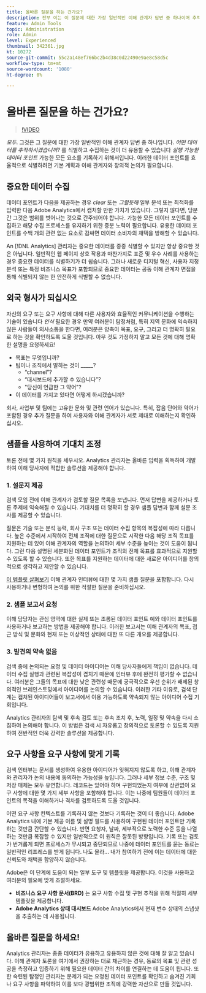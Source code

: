 ```yaml
---
title: 올바른 질문을 하는 건가요?
description: 전부 이는 이 질문에 대한 가장 일반적인 이해 관계자 답변 중 하나이며 추적하려는 데이터는 무엇입니까? 가능한 모든 요소를 기록하기 보다는 실행 가능한 데이터 포인트를 식별하고 수집하는 것이 더 유용할 수 있습니다. 이러한 데이터 포인트를 효율적으로 식별하려면 기본 계획과 이해 관계자와 창의적 논의가 필요합니다.
feature: Admin Tools
topic: Administration
role: Admin
level: Experienced
thumbnail: 342361.jpg
kt: 10272
source-git-commit: 55c2a148ef766bc2b4d38c0d22490e9ae8c58d5c
workflow-type: tm+mt
source-wordcount: '1080'
ht-degree: 0%

---
```



# 올바른 질문을 하는 건가요?

>[!VIDEO](https://video.tv.adobe.com/v/342361/?quality=12&learn=on)

_모두_. 그것은 그 질문에 대한 가장 일반적인 이해 관계자 답변 중 하나입니다. _어떤 데이터를 추적하시겠습니까?_ 를 식별하고 수집하는 것이 더 유용할 수 있습니다 _실행 가능한 데이터 포인트_ 가능한 모든 요소를 기록하기 위해서입니다. 이러한 데이터 포인트를 효율적으로 식별하려면 기본 계획과 이해 관계자와 창의적 논의가 필요합니다.

## 중요한 데이터 수집

데이터 포인트가 다음을 제공하는 경우 _clear_ 또는 _그럴듯해_ 일부 분석 또는 최적화를 입력한 다음 Adobe Analytics에서 캡처할 만한 가치가 있습니다. 그렇지 않다면, 당분간 그것은 범위를 벗어나는 것으로 간주되어야 합니다. 가능한 모든 데이터 포인트를 수집하고 해당 수집 프로세스를 유지하기 위한 증분 노력이 필요합니다. 유용한 데이터 포인트를 수백 개의 관련 없는 요소로 감싸면 데이터 소비자의 채택을 방해할 수 있습니다.

An [!DNL Analytics] 관리자는 중요한 데이터를 종종 식별할 수 있지만 항상 중요한 것은 아닙니다. 일반적인 웹 페이지 상호 작용과 마찬가지로 표준 및 우수 사례를 사용하는 경우 중요한 데이터를 식별하기가 더 쉽습니다. 그러나 새로운 디지털 혁신, 사용자 지정 분석 또는 특정 비즈니스 목표가 포함되므로 중요한 데이터는 공동 이해 관계자 면접을 통해 식별되지 않는 한 안전하게 식별할 수 없습니다.

## 외국 형사가 되십시오

자신의 요구 또는 요구 사항에 대해 다른 사용자와 효율적인 커뮤니케이션을 수행하는 기술이 있습니다 _인식_ 필요한 경우 만약 여러분이 탐정처럼, 특히 지역 문화에 익숙하지 않은 사람들이 의사소통을 한다면, 여러분은 양측이 목표, 요구, 그리고 더 명확히 필요로 하는 것을 확인하도록 도울 것입니다. 아무 것도 가정하지 말고 모든 것에 대해 명확한 설명을 요청하세요!

* 목표는 무엇입니까?
* 팀이나 조직에서 말하는 것이 _____?
   * “channel”?
   * “대시보드에 추가할 수 있습니다”?
   * &quot;당신이 언급한 그 약어&quot;?
* 이 데이터를 가지고 있다면 어떻게 하시겠습니까?

회사, 사업부 및 팀에는 고유한 문화 및 관련 언어가 있습니다. 특히, 잡음 단어와 약어가 포함된 경우 추가 질문을 하여 사용자와 이해 관계자가 서로 제대로 이해하는지 확인하십시오.

## 샘플을 사용하여 기대치 조정

토론 전에 몇 가지 원칙을 세우시오. Analytics 관리자는 올바른 입력을 획득하여 개발하여 이해 당사자에 적합한 솔루션을 제공해야 합니다.

### 1. 설문지 제공

검색 모임 전에 이해 관계자가 검토할 질문 목록을 보냅니다. 먼저 답변을 제공하거나 토론 주제에 익숙해질 수 있습니다. 기대치를 더 명확히 할 경우 샘플 답변과 함께 설문 조사를 제공할 수 있습니다.

질문은 기술 또는 분석 능력, 회사 구조 또는 데이터 수집 항목의 복잡성에 따라 다릅니다. 높은 수준에서 시작하여 전체 조직에 대한 질문으로 시작한 다음 해당 조직 목표를 지원하는 데 있어 이해 관계자의 역할을 논의하여 세부 수준을 높이는 것이 도움이 됩니다. 그런 다음 설명된 세분화된 데이터 포인트가 조직의 전체 목표를 효과적으로 지원할 수 있도록 할 수 있습니다. 또한 목표를 지원하는 데이터에 대한 새로운 아이디어를 창의적으로 생각하고 제안할 수 있습니다.

[이 템플릿 살펴보기](assets/stakeholder-questionnaire.pdf) 이해 관계자 인터뷰에 대한 몇 가지 샘플 질문을 포함합니다. 다시 사용하거나 변형하여 논의를 위한 적절한 질문을 준비하십시오.

### 2. 샘플 보고서 요청

이해 담당자는 관심 영역에 대한 실제 또는 조롱된 데이터 포인트 예와 데이터 포인트를 사용하거나 보고하는 방법을 제공해야 합니다. 이러한 보고서는 이해 관계자의 목표, 접근 방식 및 문화와 현재 또는 이상적인 상태에 대한 또 다른 개요를 제공합니다.

### 3. 발견의 약속 없음

검색 중에 논의되는 요청 및 데이터 아이디어는 이해 당사자들에게 책임이 없습니다. 데이터 수집 실행과 관련된 복잡성이 겹치기 때문에 인터뷰 후에 완전히 평가할 수 없습니다. 여러분은 그들의 목표에 대한 낮은 관련성 때문에 궁극적으로 우선 순위가 배제된 창의적인 브레인스토밍에서 아이디어를 논의할 수 있습니다. 이러한 기타 이유로, 검색 단계는 캡처된 아이디어들이 보고서에서 이용 가능하도록 약속되지 않는 아이디어 수집 기회입니다.

Analytics 관리자의 탐색 및 후속 검토 또는 후속 조치 후, 노력, 일정 및 약속을 다시 소집하여 논의해야 합니다. 이 방법은 검색 시 자유롭고 창의적으로 토론할 수 있도록 지원하여 전반적인 더욱 강력한 솔루션을 제공합니다.

## 요구 사항을 요구 사항에 맞게 기록

검색 인터뷰는 문서를 생성하여 유용한 아이디어가 잊혀지지 않도록 하고, 이해 관계자와 관리자가 논의 내용에 동의하는 가능성을 높입니다. 그러나 세부 정보 수준, 구조 및 저장 매체는 모두 유연합니다. 레코드는 있어야 하며 구현되었는지 여부에 상관없이 요구 사항에 대한 몇 가지 세부 사항을 포함해야 합니다. 이는 나중에 팀원들이 데이터 포인트의 목적을 이해하거나 격차를 검토하도록 도울 것입니다.

어떤 요구 사항 컨텍스트를 기록하지 않는 것보다 기록하는 것이 더 좋습니다. Adobe Analytics 내에 기본 제공 이름 및 설명 필드를 사용하여 구현된 데이터 포인트만 기록하는 것만큼 간단할 수 있습니다. 반면 요청자, 날짜, 세부적으로 노력한 수준 등을 나열하는 것만큼 복잡할 수 있지만 일반적으로 이 원칙은 잘못된 방향입니다. 기록 또는 검토가 번거롭게 되면 프로세스가 무시되고 중단되므로 나중에 데이터 포인트를 묻는 동료는 일반적인 리프레스를 받게 됩니다. 나도 몰라... 내가 참여하기 전에 이는 데이터에 대한 신뢰도와 채택을 함양하지 않습니다.

Adobe은 이 단계에 도움이 되는 일부 도구 및 템플릿을 제공합니다. 이것을 사용하고 여러분의 필요에 맞게 조절하세요.

* **비즈니스 요구 사항 문서(BRD)** 는 요구 사항 수집 및 구현 추적을 위해 적절히 세부 템플릿을 제공합니다.
* **Adobe Analytics 상태 대시보드** Adobe Analytics에서 현재 변수 상태의 스냅샷을 추출하는 데 사용됩니다.

## 올바른 질문을 하세요!

Analytics 관리자는 종종 데이터가 유용하고 유용하지 않은 것에 대해 잘 알고 있습니다. 이해 관계자 토론을 여기에서 권장하는 대로 채근하는 경우, 동료의 목표 및 관련 성공을 측정하고 입증하기 위해 필요한 데이터 간의 차이를 연결하는 데 도움이 됩니다. 또한 숙련된 탐정인 관리자는 문제가 되는 요청된 데이터 포인트를 확인하고 숨겨진 기회나 요구 사항을 파악하여 이를 보다 광범위한 조직에 강력한 자산으로 만들 것입니다.

